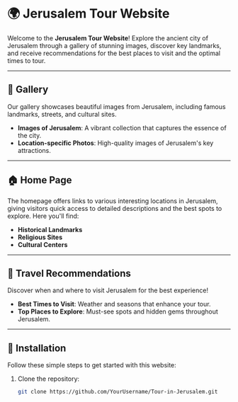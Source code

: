 # 🌍 Jerusalem Tour Website

Welcome to the **Jerusalem Tour Website**! Explore the ancient city of Jerusalem through a gallery of stunning images, discover key landmarks, and receive recommendations for the best places to visit and the optimal times to tour.

---

## 📸 **Gallery**

Our gallery showcases beautiful images from Jerusalem, including famous landmarks, streets, and cultural sites.

- **Images of Jerusalem**: A vibrant collection that captures the essence of the city.
- **Location-specific Photos**: High-quality images of Jerusalem's key attractions.

---

## 🏠 **Home Page**

The homepage offers links to various interesting locations in Jerusalem, giving visitors quick access to detailed descriptions and the best spots to explore. Here you'll find:

- **Historical Landmarks**
- **Religious Sites**
- **Cultural Centers**

---

## 🌟 **Travel Recommendations**

Discover when and where to visit Jerusalem for the best experience!

- **Best Times to Visit**: Weather and seasons that enhance your tour.
- **Top Places to Explore**: Must-see spots and hidden gems throughout Jerusalem.

---

## 🚀 **Installation**

Follow these simple steps to get started with this website:

1. Clone the repository:
   ```bash
   git clone https://github.com/YourUsername/Tour-in-Jerusalem.git
